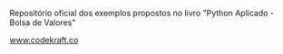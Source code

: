 Repositório oficial dos exemplos propostos no livro "Python Aplicado - Bolsa de Valores"

www.codekraft.co